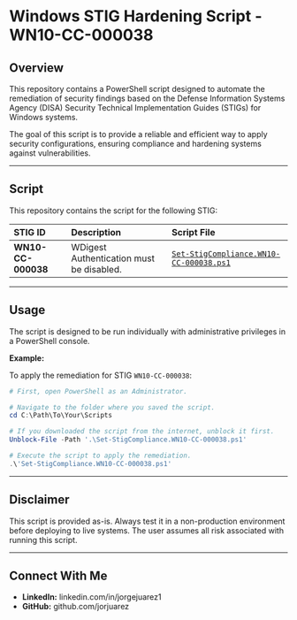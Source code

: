 # Windows STIG Hardening Script - WN10-CC-000038

## Overview
This repository contains a PowerShell script designed to automate the remediation of security findings based on the Defense Information Systems Agency (DISA) Security Technical Implementation Guides (STIGs) for Windows systems.

The goal of this script is to provide a reliable and efficient way to apply security configurations, ensuring compliance and hardening systems against vulnerabilities.

---

## Script
This repository contains the script for the following STIG:

| STIG ID | Description | Script File |
| :--- | :--- | :--- |
| **WN10-CC-000038** | WDigest Authentication must be disabled. | [`Set-StigCompliance.WN10-CC-000038.ps1`](https://github.com/jorjuarez/DISA-STIG-Hardening-with-PowerShell-WN10-CC-000038/blob/main/STIG-ID-WN10-CC-000038.ps1) |

---

## Usage
The script is designed to be run individually with administrative privileges in a PowerShell console.

**Example:**

To apply the remediation for STIG `WN10-CC-000038`:

```powershell
# First, open PowerShell as an Administrator.

# Navigate to the folder where you saved the script.
cd C:\Path\To\Your\Scripts

# If you downloaded the script from the internet, unblock it first.
Unblock-File -Path '.\Set-StigCompliance.WN10-CC-000038.ps1'

# Execute the script to apply the remediation.
.\'Set-StigCompliance.WN10-CC-000038.ps1'
```

---
## Disclaimer
This script is provided as-is. Always test it in a non-production environment before deploying to live systems. The user assumes all risk associated with running this script.

---
## Connect With Me
* **LinkedIn:** linkedin.com/in/jorgejuarez1
* **GitHub:** github.com/jorjuarez
